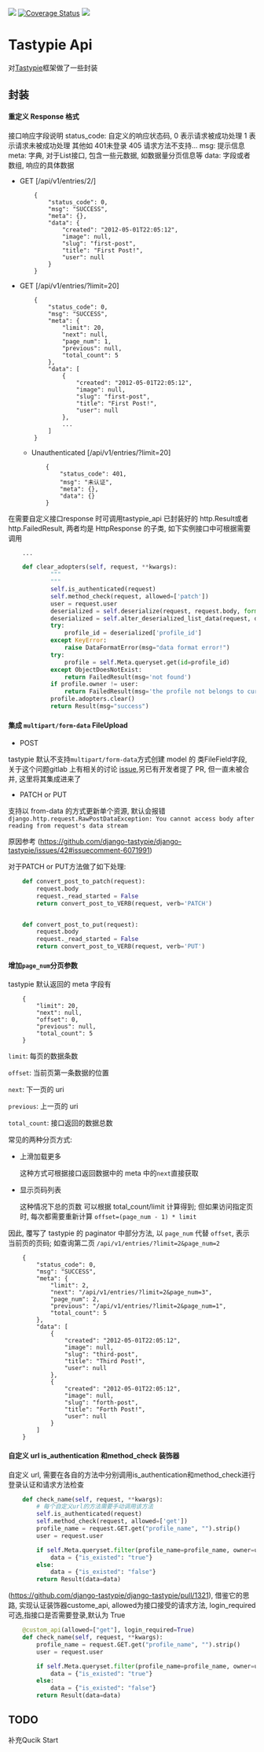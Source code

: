 [![](https://img.shields.io/travis/padeny/tastypie_api.svg?style=flat-square)](https://travis-ci.org/padeny/tastypie_api)
[![Coverage Status](https://coveralls.io/repos/github/padeny/tastypie_api/badge.svg?branch=master)](https://coveralls.io/github/padeny/tastypie_api?branch=master)
[![](https://img.shields.io/:license-mit-blue.svg?style=flat-square)]()


Tastypie Api
=====

对[Tastypie](https://github.com/django-tastypie/django-tastypie)框架做了一些封装


## 封装

#### 重定义 Response 格式

>
接口响应字段说明
status_code: 自定义的响应状态码, 0 表示请求被成功处理 1 表示请求未被成功处理  其他如 401未登录 405 请求方法不支持...
msg: 提示信息
meta: 字典, 对于List接口, 包含一些元数据, 如数据量分页信息等
data: 字段或者数组, 响应的具体数据

- GET  [/api/v1/entries/2/]
    ```
        {
            "status_code": 0,
            "msg": "SUCCESS",
            "meta": {},
            "data": {
                "created": "2012-05-01T22:05:12",
                "image": null,
                "slug": "first-post",
                "title": "First Post!",
                "user": null
            }
        }
    ```

- GET  [/api/v1/entries/?limit=20]
    ```
        {
            "status_code": 0,
            "msg": "SUCCESS",
            "meta": {
                "limit": 20,
                "next": null,
                "page_num": 1,
                "previous": null,
                "total_count": 5
            },
            "data": [
                {
                    "created": "2012-05-01T22:05:12",
                    "image": null,
                    "slug": "first-post",
                    "title": "First Post!",
                    "user": null
                },
                ...
            ]
        }
    ```

  - Unauthenticated  [/api/v1/entries/?limit=20]

    ```
        {
            "status_code": 401,
            "msg": "未认证",
            "meta": {},
            "data": {}
        }
    ```

>
在需要自定义接口response 时可调用tastypie_api 已封装好的  http.Result或者 http.FailedResult, 两者均是 HttpResponse
的子类, 如下实例接口中可根据需要调用

```python
    ...

    def clear_adopters(self, request, **kwargs):
            """
            """
            self.is_authenticated(request)
            self.method_check(request, allowed=['patch'])
            user = request.user
            deserialized = self.deserialize(request, request.body, format=request.META.get('CONTENT_TYPE', 'application/json'))
            deserialized = self.alter_deserialized_list_data(request, deserialized)
            try:
                profile_id = deserialized['profile_id']
            except KeyError:
                raise DataFormatError(msg="data format error!")
            try:
                profile = self.Meta.queryset.get(id=profile_id)
            except ObjectDoesNotExist:
                return FailedResult(msg='not found')
            if profile.owner != user:
                return FailedResult(msg='the profile not belongs to current user')
            profile.adopters.clear()
            return Result(msg="success")

```

#### 集成 `multipart/form-data` FileUpload

- POST

 tastypie 默认不支持`multipart/form-data`方式创建 model 的 类FileField字段, 关于这个问题gitlab 上有相关的讨论
 [issue](https://github.com/django-tastypie/django-tastypie/issues/1419),另已有开发者提了 PR, 但一直未被合并, 这里将其集成进来了

- PATCH or PUT

 支持以 from-data 的方式更新单个资源, 默认会报错
`django.http.request.RawPostDataException: You cannot access body after reading from request's data stream`

原因参考 (https://github.com/django-tastypie/django-tastypie/issues/42#issuecomment-6071991)

 对于PATCH or PUT方法做了如下处理:

```python
    def convert_post_to_patch(request):
        request.body
        request._read_started = False
        return convert_post_to_VERB(request, verb='PATCH')


    def convert_post_to_put(request):
        request.body
        request._read_started = False
        return convert_post_to_VERB(request, verb='PUT')
```

#### 增加`page_num`分页参数

tastypie 默认返回的 meta 字段有
```
    {
        "limit": 20,
        "next": null,
        "offset": 0,
        "previous": null,
        "total_count": 5
    }
```
`limit`: 每页的数据条数

`offset`: 当前页第一条数据的位置

`next`: 下一页的 uri

`previous`: 上一页的 uri

`total_count`: 接口返回的数据总数


常见的两种分页方式:

- 上滑加载更多

    这种方式可根据接口返回数据中的 meta 中的`next`直接获取

- 显示页码列表

    这种情况下总的页数 可以根据 total_count/limit 计算得到; 但如果访问指定页时, 每次都需要重新计算 `offset=(page_num - 1) * limit`

因此, 覆写了 tastypie 的 paginator 中部分方法, 以 `page_num` 代替 `offset`, 表示当前页的页码;
如查询第二页
`/api/v1/entries/?limit=2&page_num=2`

```
    {
        "status_code": 0,
        "msg": "SUCCESS",
        "meta": {
            "limit": 2,
            "next": "/api/v1/entries/?limit=2&page_num=3",
            "page_num": 2,
            "previous": "/api/v1/entries/?limit=2&page_num=1",
            "total_count": 5
        },
        "data": [
            {
                "created": "2012-05-01T22:05:12",
                "image": null,
                "slug": "third-post",
                "title": "Third Post!",
                "user": null
            },
            {
                "created": "2012-05-01T22:05:12",
                "image": null,
                "slug": "forth-post",
                "title": "Forth Post!",
                "user": null
            }
        ]
    }
```

#### 自定义 url is_authentication 和method_check 装饰器

自定义 url, 需要在各自的方法中分别调用is_authentication和method_check进行登录认证和请求方法检查

```python
    def check_name(self, request, **kwargs):
        # 每个自定义url的方法需要手动调用该方法
        self.is_authenticated(request)
        self.method_check(request, allowed=['get'])
        profile_name = request.GET.get("profile_name", "").strip()
        user = request.user

        if self.Meta.queryset.filter(profile_name=profile_name, owner=user).exists():
            data = {"is_existed": "true"}
        else:
            data = {"is_existed": "false"}
        return Result(data=data)
```

(https://github.com/django-tastypie/django-tastypie/pull/1321), 借鉴它的思路, 实现认证装饰器custome_api, allowed为接口接受的请求方法, login_required可选,指接口是否需要登录,默认为 True

```python
    @custom_api(allowed=["get"], login_required=True)
    def check_name(self, request, **kwargs):
        profile_name = request.GET.get("profile_name", "").strip()
        user = request.user

        if self.Meta.queryset.filter(profile_name=profile_name, owner=user).exists():
            data = {"is_existed": "true"}
        else:
            data = {"is_existed": "false"}
        return Result(data=data)
```

## TODO
补充Qucik Start
